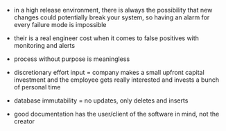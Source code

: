 - in a high release environment, there is always the possibility that new changes could potentially break your system, so having an alarm for every failure mode is impossible 


- their is a real engineer cost when it comes to false positives with monitoring and alerts


- process without purpose is meaningless 


- discretionary effort input = company makes a small upfront capital investment and the employee gets really interested and invests a bunch of personal time

- database immutability = no updates, only deletes and inserts


- good documentation has the user/client of the software in mind, not the creator

